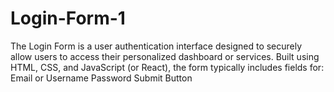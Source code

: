 # Login-Form-1
The Login Form is a user authentication interface designed to securely allow users to access their personalized dashboard or services. Built using HTML, CSS, and JavaScript (or React), the form typically includes fields for:  Email or Username  Password  Submit Button
